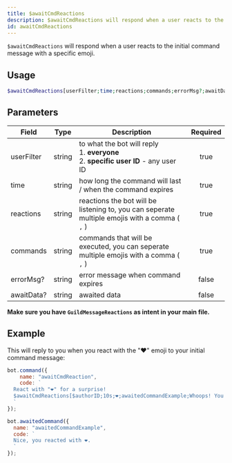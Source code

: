```yaml
---
title: $awaitCmdReactions
description: $awaitCmdReactions will respond when a user reacts to the initial command message with a specific emoji.
id: awaitCmdReactions
---
```


`$awaitCmdReactions` will respond when a user reacts to the initial command message with a specific emoji.

## Usage

```php
$awaitCmdReactions[userFilter;time;reactions;commands;errorMsg?;awaitData?]
```

## Parameters

| Field      | Type   | Description                                                                                    | Required |
|------------|--------|------------------------------------------------------------------------------------------------|:--------:|
| userFilter | string | to what the bot will reply <br /> 1. **everyone** <br /> 2. **specific user ID** - any user ID |   true   |
| time       | string | how long the command will last / when the command expires                                      |   true   |
| reactions  | string | reactions the bot will be listening to, you can seperate multiple emojis with a comma ( `,` )  |   true   |
| commands   | string | commands that will be executed, you can seperate multiple emojis with a comma ( `,` )          |   true   |
| errorMsg?  | string | error message when command expires                                                             |  false   |
| awaitData? | string | awaited data                                                                                   |  false   |

**Make sure you have `GuildMessageReactions` as intent in your main file.**

## Example

This will reply to you when you react with the "❤️" emoji to your initial command message:

```js
bot.command({
    name: "awaitCmdReaction",
    code: `
  React with "❤️" for a surprise! 
  $awaitCmdReactions[$authorID;10s;❤️;awaitedCommandExample;Whoops! You didn't react in time..]
  `
});

bot.awaitedCommand({
  name: "awaitedCommandExample",
  code: `
  Nice, you reacted with ❤️.
  `
});
```
